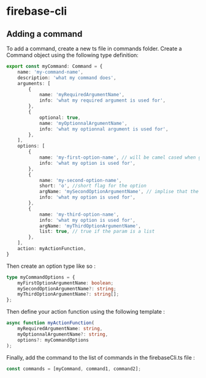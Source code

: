 # firebase-cli

## Adding a command

To add a command, create a new ts file in commands folder.
Create a Command object using the following type definition:
```typescript
export const myCommand: Command = {
    name: 'my-command-name',
    description: 'what my command does',
    arguments: [
        {
            name: 'myRequiredArgumentName',
            info: 'what my required argument is used for',
        },
        {
            optional: true,
            name: 'myOptionnalArgumentName',
            info: 'what my optionnal argument is used for',
        },
    ],
    options: [
        {
            name: 'my-first-option-name', // will be camel cased when given in options
            info: 'what my option is used for',
        },
        {
            name: 'my-second-option-name',
            short: 'o', //short flag for the option
            argName: 'mySecondOptionArgumentName', // implise that the option needs an argument
            info: 'what my option is used for',
        },
        { 
            name: 'my-third-option-name',
            info: 'what my option is used for',
            argName: 'myThirdOptionArgumentName',
            list: true, // true if the param is a list
        },
    ],
    action: myActionFunction,
}
```

Then create an option type like so :
```typescript
type myCommandOptions = {
    myFirstOptionArgumentName: boolean;
    mySecondOptionArgumentName?: string;
    myThirdOptionArgumentName?: string[];
};
```

Then define your action function using the following template :
```typescript
async function myActionFunction(
    myRequiredArgumentName: string,
    myOptionnalArgumentName?: string,
    options?: myCommandOptions
);
```

Finally, add the command to the list of commands in the firebaseCli.ts file :
```typescript
const commands = [myCommand, command1, command2];
```